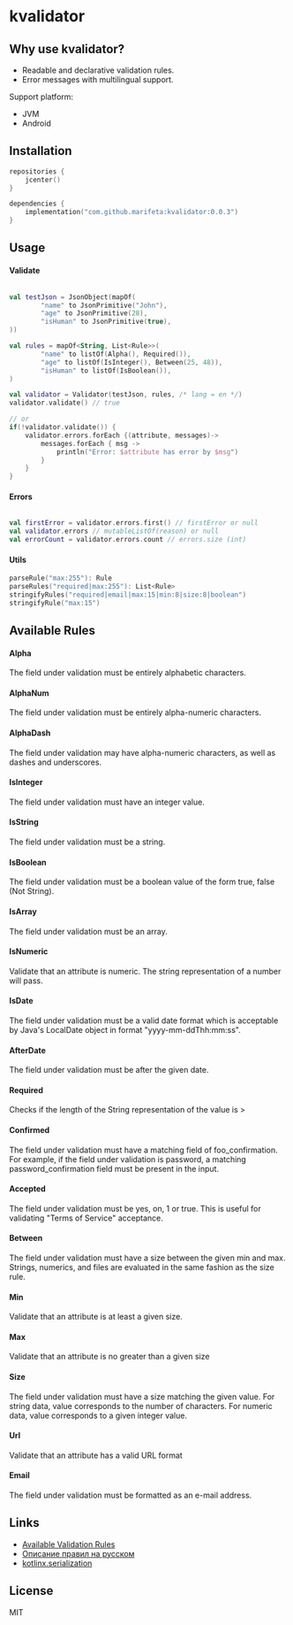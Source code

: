 # **kvalidator**

## Why use kvalidator?

* Readable and declarative validation rules.
* Error messages with multilingual support.

Support platform:
 * JVM
 * Android
 
## Installation
```kts
repositories {
    jcenter()
}

dependencies {
    implementation("com.github.marifeta:kvalidator:0.0.3")
}
```

## Usage

#### Validate
```kt

val testJson = JsonObject(mapOf(
        "name" to JsonPrimitive("John"),
        "age" to JsonPrimitive(28),
        "isHuman" to JsonPrimitive(true),
))

val rules = mapOf<String, List<Rule>>(
        "name" to listOf(Alpha(), Required()),
        "age" to listOf(IsInteger(), Between(25, 48)),
        "isHuman" to listOf(IsBoolean()),
)

val validator = Validator(testJson, rules, /* lang = en */)
validator.validate() // true 

// or
if(!validator.validate()) {
    validator.errors.forEach {(attribute, messages)->
        messages.forEach { msg ->
            println("Error: $attribute has error by $msg")
        }
    }
}

```
#### Errors
```kt

val firstError = validator.errors.first() // firstError or null
val validator.errors // mutableListOf(reason) or null
val errorCount = validator.errors.count // errors.size (int)

```
#### Utils
```kt
parseRule("max:255"): Rule
parseRules("required|max:255"): List<Rule>
stringifyRules("required|email|max:15|min:8|size:8|boolean")
stringifyRule("max:15")
```


## Available Rules

#### Alpha
 The field under validation must be entirely alphabetic characters.
####  AlphaNum
 The field under validation must be entirely alpha-numeric characters.
#### AlphaDash
 The field under validation may have alpha-numeric characters, as well as dashes and underscores.
#### IsInteger
 The field under validation must have an integer value.
#### IsString
 The field under validation must be a string.
#### IsBoolean
 The field under validation must be a boolean value of the form true, false (Not String).
#### IsArray
 The field under validation must be an array.
#### IsNumeric
 Validate that an attribute is numeric. The string representation of a number will pass.
#### IsDate
 The field under validation must be a valid date format which is acceptable by Java's LocalDate object in format "yyyy-mm-ddThh:mm:ss".
#### AfterDate
 The field under validation must be after the given date.
#### Required
 Checks if the length of the String representation of the value is >
#### Confirmed
 The field under validation must have a matching field of foo_confirmation. For example, if the field under validation is password, a matching password_confirmation field must be present in the input.
#### Accepted
 The field under validation must be yes, on, 1 or true. This is useful for validating "Terms of Service" acceptance.
#### Between
 The field under validation must have a size between the given min and max. Strings, numerics, and files are evaluated in the same fashion as the size rule.
#### Min
 Validate that an attribute is at least a given size.
#### Max
 Validate that an attribute is no greater than a given size
#### Size
 The field under validation must have a size matching the given value. For string data, value corresponds to the number of characters. For numeric data, value corresponds to a given integer value.
#### Url
 Validate that an attribute has a valid URL format
#### Email
 The field under validation must be formatted as an e-mail address.

## Links
- [Available Validation Rules](https://laravel.com/docs/5.8/validation#available-validation-rules)
- [Описание правил на русском](https://laravel.ru/docs/v5/validation#%D0%B4%D0%BE%D1%81%D1%82%D1%83%D0%BF%D0%BD%D1%8B%D0%B5][https://laravel.ru/docs/v5/validation#%D0%B4%D0%BE%D1%81%D1%82%D1%83%D0%BF%D0%BD%D1%8B%D0%B5)
- [kotlinx.serialization](https://github.com/Kotlin/kotlinx.serialization)

## License
 MIT